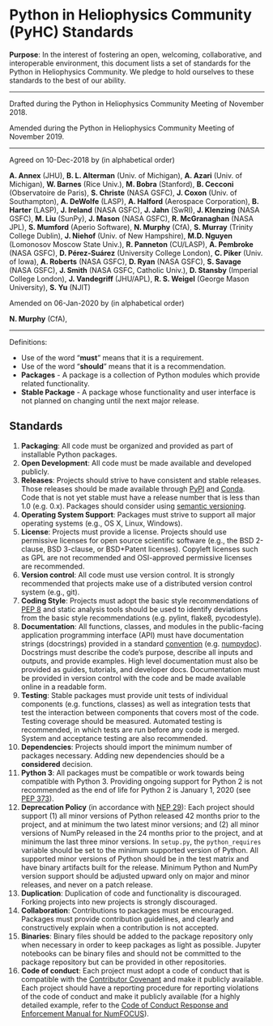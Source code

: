# Python in Heliophysics Community (PyHC) Standards

**Purpose**: In the interest of fostering an open, welcoming, collaborative, and interoperable environment, this document lists a set of standards for the Python in Heliophysics Community. We pledge to hold ourselves to these standards to the best of our ability.

---

Drafted during the Python in Heliophysics Community Meeting of November 2018.

Amended during the Python in Heliophysics Community Meeting of November 2019.

---

Agreed on 10-Dec-2018 by (in alphabetical order)

**A. Annex** (JHU), **B. L. Alterman** (Univ. of Michigan), **A. Azari** (Univ. of Michigan), **W. Barnes** (Rice Univ.), **M. Bobra** (Stanford), **B. Cecconi** (Observatoire de Paris), **S. Christe** (NASA GSFC), **J. Coxon** (Univ. of Southampton), **A. DeWolfe** (LASP), **A. Halford** (Aerospace Corporation), **B. Harter** (LASP), **J. Ireland** (NASA GSFC), **J. Jahn** (SwRI), **J. Klenzing** (NASA GSFC), **M. Liu** (SunPy), **J. Mason** (NASA GSFC), **R. McGranaghan** (NASA JPL), **S. Mumford** (Aperio Software), **N. Murphy** (CfA), **S. Murray** (Trinity College Dublin), **J. Niehof** (Univ. of New Hampshire), **M.D. Nguyen** (Lomonosov Moscow State Univ.), **R. Panneton** (CU/LASP), **A. Pembroke** (NASA GSFC), **D. Pérez-Suárez** (University College London), **C. Piker** (Univ. of Iowa), **A. Roberts** (NASA GSFC), **D. Ryan** (NASA GSFC), **S. Savage** (NASA GSFC), **J. Smith** (NASA GSFC, Catholic Univ.), **D. Stansby** (Imperial College London), **J. Vandegriff** (JHU/APL), **R. S. Weigel** (George Mason University), **S. Yu** (NJIT)

Amended on 06-Jan-2020 by (in alphabetical order)

**N. Murphy** (CfA), 

---

Definitions:
* Use of the word “**must**” means that it is a requirement.
* Use of the word “**should**” means that it is a recommendation.
* **Packages** - A package is a collection of Python modules which provide related functionality.
* **Stable Package** - A package whose functionality and user interface is not planned on changing until the next major release.

## Standards

1. **Packaging**: All code must be organized and provided as part of installable Python packages.
2. **Open Development**: All code must be made available and developed publicly.
3. **Releases**: Projects should strive to have consistent and stable releases. Those releases should be made available through [PyPI](https://pypi.org/) and [Conda](https://conda.io/docs/). Code that is not yet stable must have a release number that is less than 1.0 (e.g. 0.x). Packages should consider using [semantic versioning](https://www.semver.org). 
4. **Operating System Support**: Packages must strive to support all major operating systems (e.g., OS X, Linux, Windows).
5. **License**: Projects must provide a license. Projects should use permissive licenses for open source scientific software (e.g., the BSD 2-clause, BSD 3-clause, or BSD+Patent licenses). Copyleft licenses such as GPL are not recommended and OSI-approved permissive licenses are recommended.
6. **Version control**: All code must use version control. It is strongly recommended that projects make use of a distributed version control system (e.g., git).
7. **Coding Style**: Projects must adopt the basic style recommendations of [PEP 8](https://www.python.org/dev/peps/pep-0008/) and static analysis tools should be used to identify deviations from the basic style recommendations (e.g. pylint, flake8, pycodestyle).
8. **Documentation**: All functions, classes, and modules in the public-facing application programming interface (API) must have documentation strings (docstrings) provided in a standard [convention](https://www.python.org/dev/peps/pep-0257/) (e.g. [numpydoc](https://numpydoc.readthedocs.io/en/latest/format.html)). Docstrings must describe the code’s purpose, describe all inputs and outputs, and provide examples. High level documentation must also be provided as guides, tutorials, and developer docs. Documentation must be provided in version control with the code and be made available online in a readable form. 
9. **Testing**: Stable packages must provide unit tests of individual components (e.g. functions, classes) as well as integration tests that test the interaction between components that covers most of the code. Testing coverage should be measured. Automated testing is recommended, in which tests are run before any code is merged. System and acceptance testing are also recommended.
10. **Dependencies**: Projects should import the minimum number of packages necessary. 	Adding new dependencies should be a __considered__ decision.
11. **Python 3**: All packages must be compatible or work towards being compatible with Python 3. Providing ongoing support for Python 2 is not recommended as the end of life for Python 2 is January 1, 2020 (see [PEP 373](https://www.python.org/dev/peps/pep-0373/)).
12. **Deprecation Policy** (in accordance with [NEP 29](https://numpy.org/neps/nep-0029-deprecation_policy.html)): Each project should support (1) all minor versions of Python released 42 months prior to the project, and at minimum the two latest minor versions; and (2) all minor versions of NumPy released in the 24 months prior to the project, and at minimum the last three minor versions.  In ``setup.py``, the ``python_requires`` variable should be set to the minimum supported version of Python.  All supported minor versions of Python should be in the test matrix and have binary artifacts built for the release.  Minimum Python and NumPy version support should be adjusted upward only on major and minor releases, and never on a patch release.
13. **Duplication**: Duplication of code and functionality is discouraged. Forking projects into new projects is strongly discouraged.
14. **Collaboration**: Contributions to packages must be encouraged. Packages must provide contribution guidelines, and clearly and constructively explain when a contribution is not accepted.
15. **Binaries**: Binary files should be added to the package repository only when necessary in order to keep packages as light as possible. Jupyter notebooks can be binary files and should not be committed to the package repository but can be provided in other repositories.
16. **Code of conduct**:  Each project must adopt a code of conduct that is compatible with the [Contributor Covenant](https://www.contributor-covenant.org) and make it publicly available.  Each project should have a reporting procedure for reporting violations of the code of conduct and make it publicly available (for a highly detailed example, refer to the [Code of Conduct Response and Enforcement Manual for NumFOCUS](https://numfocus.org/code-of-conduct/response-and-enforcement-events-meetups)).
